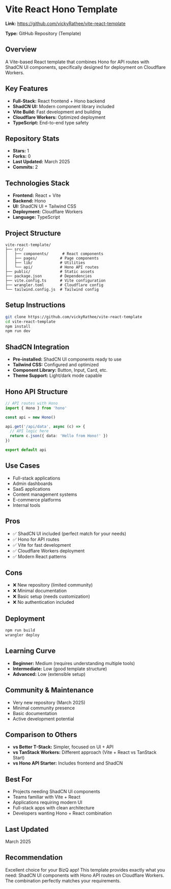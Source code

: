 # Vite React Hono Template

**Link:** https://github.com/vickyRathee/vite-react-template

**Type:** GitHub Repository (Template)

## Overview
A Vite-based React template that combines Hono for API routes with ShadCN UI components, specifically designed for deployment on Cloudflare Workers.

## Key Features
- **Full-Stack:** React frontend + Hono backend
- **ShadCN UI:** Modern component library included
- **Vite Build:** Fast development and building
- **Cloudflare Workers:** Optimized deployment
- **TypeScript:** End-to-end type safety

## Repository Stats
- **Stars:** 1
- **Forks:** 0
- **Last Updated:** March 2025
- **Commits:** 2

## Technologies Stack
- **Frontend:** React + Vite
- **Backend:** Hono
- **UI:** ShadCN UI + Tailwind CSS
- **Deployment:** Cloudflare Workers
- **Language:** TypeScript

## Project Structure
```
vite-react-template/
├── src/
│   ├── components/      # React components
│   ├── pages/          # Page components
│   ├── lib/            # Utilities
│   └── api/            # Hono API routes
├── public/             # Static assets
├── package.json        # Dependencies
├── vite.config.ts      # Vite configuration
├── wrangler.toml       # Cloudflare config
└── tailwind.config.js  # Tailwind config
```

## Setup Instructions
```bash
git clone https://github.com/vickyRathee/vite-react-template
cd vite-react-template
npm install
npm run dev
```

## ShadCN Integration
- **Pre-installed:** ShadCN UI components ready to use
- **Tailwind CSS:** Configured and optimized
- **Component Library:** Button, Input, Card, etc.
- **Theme Support:** Light/dark mode capable

## Hono API Structure
```typescript
// API routes with Hono
import { Hono } from 'hono'

const api = new Hono()

api.get('/api/data', async (c) => {
  // API logic here
  return c.json({ data: 'Hello from Hono!' })
})

export default api
```

## Use Cases
- Full-stack applications
- Admin dashboards
- SaaS applications
- Content management systems
- E-commerce platforms
- Internal tools

## Pros
- ✅ ShadCN UI included (perfect match for your needs)
- ✅ Hono for API routes
- ✅ Vite for fast development
- ✅ Cloudflare Workers deployment
- ✅ Modern React patterns

## Cons
- ❌ New repository (limited community)
- ❌ Minimal documentation
- ❌ Basic setup (needs customization)
- ❌ No authentication included

## Deployment
```bash
npm run build
wrangler deploy
```

## Learning Curve
- **Beginner:** Medium (requires understanding multiple tools)
- **Intermediate:** Low (good template structure)
- **Advanced:** Low (extensible setup)

## Community & Maintenance
- Very new repository (March 2025)
- Minimal community presence
- Basic documentation
- Active development potential

## Comparison to Others
- **vs Better T-Stack:** Simpler, focused on UI + API
- **vs TanStack Workers:** Different approach (Vite + React vs TanStack Start)
- **vs Hono API Starter:** Includes frontend and ShadCN

## Best For
- Projects needing ShadCN UI components
- Teams familiar with Vite + React
- Applications requiring modern UI
- Full-stack apps with clean architecture
- Developers wanting Hono + React combination

## Last Updated
March 2025

## Recommendation
Excellent choice for your BizQ app! This template provides exactly what you need: ShadCN UI components with Hono API routes on Cloudflare Workers. The combination perfectly matches your requirements.